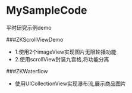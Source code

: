 # MySampleCode
平时研究示例demo




###ZKScrollViewDemo

- 1.使用2个imageView实现图片无限轮播功能
- 2.使用scrollView封装九宫格,将功能分离




###ZKWaterflow
- 使用UICollectionView实现瀑布流,展示商品图片
